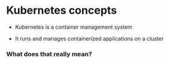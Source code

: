 # Kubernetes concepts

- Kubernetes is a container management system

- It runs and manages containerized applications on a cluster

### What does that really mean?


